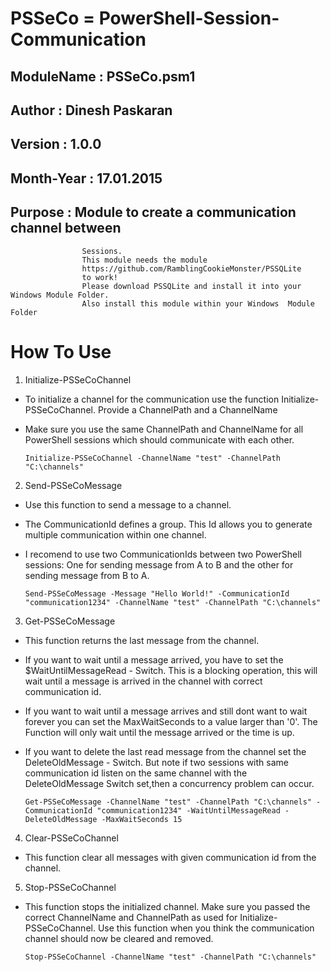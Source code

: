 # PSSeCo = PowerShell-Session-Communication

## ModuleName		:	PSSeCo.psm1
 
## Author			:	Dinesh Paskaran 
 
## Version		:	1.0.0
 
## Month-Year		:	17.01.2015
 
## Purpose		:	Module to create a communication channel between 
 					Sessions.
					This module needs the module 
					https://github.com/RamblingCookieMonster/PSSQLite
					to work! 
					Please download PSSQLite and install it into your Windows Module Folder.
					Also install this module within your Windows  Module Folder

# How To Use
1. Initialize-PSSeCoChannel
 * To initialize a channel for the communication use the function Initialize-PSSeCoChannel. Provide a ChannelPath and a ChannelName
 * Make sure you use the same ChannelPath and ChannelName for all PowerShell sessions which should communicate with each other.
 
    `Initialize-PSSeCoChannel -ChannelName "test" -ChannelPath "C:\channels"`
 
2. Send-PSSeCoMessage
 * Use this function to send a message to a channel.
 * The CommunicationId defines a group. This Id allows you to generate multiple communication within one channel. 
 * I recomend to use two CommunicationIds between two PowerShell sessions: One for sending message from A to B and the other for sending message from B to A.
 
    `Send-PSSeCoMessage -Message "Hello World!" -CommunicationId "communication1234" -ChannelName "test" -ChannelPath "C:\channels"`

3. Get-PSSeCoMessage
 * This function returns the last message from the channel.
 * If you want to wait until a message arrived, you have to set
 the $WaitUntilMessageRead - Switch. This is a blocking operation,
 this will wait until a message is arrived in the channel with 
 correct communication id. 
 * If you want to wait until a message arrives and still dont want to wait forever you can set the MaxWaitSeconds to a value larger than '0'. The Function will only wait until the message arrived or the time is up.
 * If you want to delete the last read message from the channel set the DeleteOldMessage - Switch. But note if two sessions with same communication id listen on the same channel with the DeleteOldMessage Switch set,then a concurrency problem can occur.
 
    `Get-PSSeCoMessage -ChannelName "test" -ChannelPath "C:\channels" -CommunicationId "communication1234" -WaitUntilMessageRead -DeleteOldMessage -MaxWaitSeconds 15 `  

4. Clear-PSSeCoChannel
 * This function clear all messages with given communication id from the channel. 
     
5.  Stop-PSSeCoChannel
 * This function stops the initialized channel. Make sure you passed the correct ChannelName and ChannelPath as used for Initialize-PSSeCoChannel. Use this function when you think the communication channel should now be cleared and removed.

   `Stop-PSSeCoChannel -ChannelName "test" -ChannelPath "C:\channels"`
